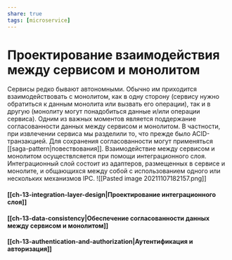 ```yaml
---
share: true
tags: [microservice]
---
```

# Проектирование взаимодействия между сервисом и монолитом
Сервисы редко бывают автономными. Обычно им приходится взаимодействовать с монолитом, как в одну сторону (сервису нужно обратиться к данным монолита или вызвать его операции), так и в другую (монолиту могут понадобиться данные и/или операции сервиса).
Одним из важных моментов является поддержание согласованности данных между сервисом и монолитом. В частности, при извлечении сервиса мы разделили то, что прежде было ACID-транзакцией. Для сохранения согласованности могут применяться [[saga-pattern|повествования]].
Взаимодействие между сервисом и монолитом осуществлсяется при помощи интеграционного слоя. Интеграционный слой состоит из адаптеров, размещенных в сервисе и монолите, и общающихся между собой с использованием одного или нескольких механизмов IPC.
![[Pasted image 20211107182157.png]]

#### [[ch-13-integration-layer-design|Проектирование интеграционного слоя]]
#### [[ch-13-data-consistency|Обеспечение согласованности данных между сервисом и монолитом]]
#### [[ch-13-authentication-and-authorization|Аутентификация и авторизация]]

